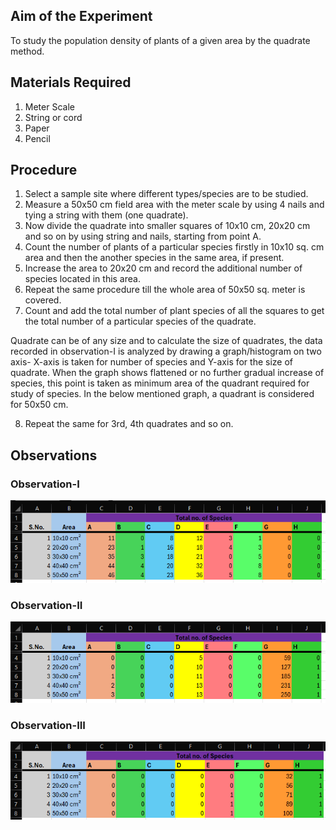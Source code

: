 ## Aim of the Experiment 
To study the population density of plants of a given area by the quadrate method. 

## Materials Required 
1. Meter Scale 
2. String or cord
3. Paper 
4. Pencil 

## Procedure 
1. Select a sample site where different types/species are to be studied. 
2. Measure a 50x50 cm field area with the meter scale by using 4 nails and tying a string with them (one quadrate).
3. Now divide the quadrate into smaller squares of 10x10 cm, 20x20 cm and so on by using string and nails, starting from point A.
4. Count the number of plants of a particular species firstly in 10x10 sq. cm area and then the another species in the same area, if present. 
5. Increase the area to 20x20 cm and record the additional number of species located in this area. 
6. Repeat the same procedure till the whole area of 50x50 sq. meter is covered. 
7. Count and add the total number of plant species of all the squares to get the total number of a particular species of the quadrate. 

Quadrate can be of any size and to calculate the size of quadrates, the data recorded in observation-I is analyzed by drawing a graph/histogram on two axis- X-axis is taken for number of species and Y-axis for the size of quadrate. When the graph shows flattened or no further gradual increase of species, this point is taken as minimum area of the quadrant required for study of species. In the below mentioned graph, a quadrant is considered for 50x50 cm. 

8. Repeat the same for 3rd, 4th quadrates and so on. 

## Observations 
### Observation-I 
![table](./img/10-table-1.png)

### Observation-II 
![table2](./img/10-table-2.png)

### Observation-III 
![table3](./img/10-table-3.png)

